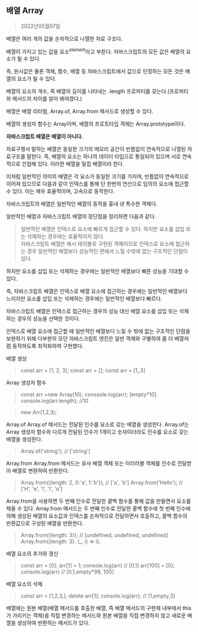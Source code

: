 ## 배열 Array
>2022년05월07일

배열은 여러 개의 값을 순차적으로 나열한 자료 구조다. 

배열이 가지고 있는 값을 요소<sup>element</sup>라고 부른다. 자바스크립트의 모든 값은 배열의 요소가 될 수 있다. 

즉, 원시값은 물론 객체, 함수, 배열 등 자바스크립트에서 값으로 인정하는 모든 것은 배열의 요소가 될 수 있다. 

배열의 요소의 개수, 즉 배열의 길이를 나타내는 .length 프로퍼티를 갖는다.(프로퍼티와 메서드의 차이를 알아 봐야겠다.) 

배열은 배열 리터럴, Array.of,  Array.from 메서드로 생성할 수 있다. 

배열의 생성자 함수는 Array이며, 배열의 프로토타입 객체는 Array.prototype이다.

**자바스크립트 배열은 배열이 아니다.**

자료구젱서 말하는 배열은 동일한 크기의 메모리 공간이 빈틈없이 연속적으로 나열된 자료구조를 말한다. 즉, 배열의 요소는 하나의 데이터 타입으로 통일되어 있으며 서로 연속적으로 인접해 있다. 이러한 배열을 밀집 배열이라 한다. 

이처럼 일반적인 의미의 배열은 각 요소가 동일한 크기를 가지며, 빈틈없이 연속적으로 이어져 있으므로 다음과 같이 인덱스를 통해 단 한번의 연산으로 임의의 요소에 접근할 수 있다. 이는 매우 효율적이며, 고속으로 동작한다.

자바스크립트의 배열은 일반적인 배열의 동작을 흉내 낸 특수한 객체다. 

일반적인 배열과 자바스크립트 배열의 장단점을 정리하면 다음과 같다.
> 일반적인 배열은 인덱스로 요소에 빠르게 접근할 수 있다. 하지만 요소를 삽입 또는 삭제하는 경우에는 효율적이지 않다.<br>
> 자바스크립트 배열은 해시 테이블로 구현된 객체이므로 인덱스로 요소에 접근하는 경우 일반적인 배열보다 성능적인 면에서 느릴 수밖에 없는 구조적인 단점이 있다. 

하지만 요소를 삽입 또는 삭제하는 경우에는 일반적인 배열보다 빠른 성능을 기대할 수 있다.

즉, 자바스크립트 배열은 인덱스로 배열 요소에 접근하는 경우에는 일반적인 배열보다 느리지만 요소를 삽입 또는 삭제하는 경우에는 일반적인 배열보다 빠르다. 

자바스크립트 배열은 인덱스로 접근하는 경우의 성능 대신 배열 요소를 삽입 또는 삭제하는 경우의 성능을 선택한 것이다. 

인덱스로 배열 요소에 접근할 때 일반적인 배열보다 느릴 수 밖에 없는 구조적인 단점을 보완하기 위해 다부분의 모던 자바스크립트 엔진은 일반 객체와 구별하여 좀 더 배열처럼 동작하도록 최적화하여 구현했다. 

배열 생성
>const arr = [1, 2, 3];
const arr = [];
const arr = [1,,3]

Array 생성자 함수

>const arr =new Array(10);
conssole.log(arr); [empty*10]
console.log(arr.length); //10

>new Arr(1,2,3); 

Array.of
Array.of 메서드는 전달된 인수를 요소로 갖는 배열을 생성한다. Array.of는 Array 생성자 함수와 다르게 전달된 인수가 1개이고 숫자이더라도 인수를 요소로 갖는 배열을 생성한다.
>Array.of('string'); // ['string']

Array.from
Array.from 메서드는 유사 배열 객체 또는 이터러블 객체를 인수로 전달받아 배열로 변환하여 반환한다.
> Array.from({length: 2, 0:'a', 1:'b'}); // ['a', 'b']
Array.from('Hello'); // ['H', 'e', 'l', 'l', 'o']

Array.from을 사용하면 두 번째 인수로 전달한 콜백 함수를 통해 값을 만들면서 요소를 채울 수 있다. Array.from 메서드는 두 번째 인수로 전달한 콜백 함수에 첫 번째 인수에 의해 생성된 배열의 요소값과 인덱스를 순차적으로 전달하면서 호출하고, 콜백 함수의 반환값으로 구성된 배열을 반환한다.
>Array.from({length: 3}); // [undefined, undefined, undefined]
Array.from({length: 3}. (_, i) => i);

배열 요소의 추가와 갱신
>const arr = [0];
arr[1] = 1;
console.log(arr) // [0,1]
arr[100] = [0];
console.log(arr) // [0,1,empty*98, 100]

배열 요소의 삭제
> const arr = [1,2,3,];
delete arr[1];
console.log(arr); // [1,empty,3]

배열에는 원본 배열(배열 메서드를 호출한 배열, 즉 배열 메서드의 구현체 내부에서 this가 가리키는 객체)을 직접 변경하는 메서드와 원본 배열을 직접 변경하지 않고 새로운 배열을 생성하여 반환하는 메서드가 있다.

